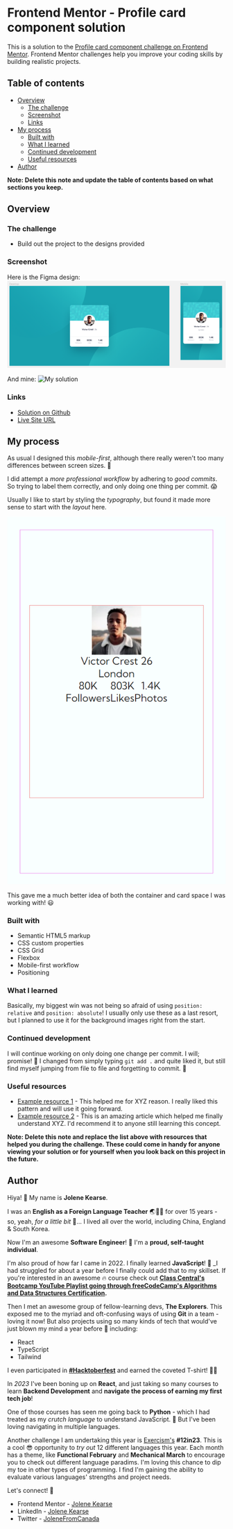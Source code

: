 # Frontend Mentor - Profile card component solution

This is a solution to the [Profile card component challenge on Frontend Mentor](https://www.frontendmentor.io/challenges/profile-card-component-cfArpWshJ). Frontend Mentor challenges help you improve your coding skills by building realistic projects. 

## Table of contents

- [Overview](#overview)
  - [The challenge](#the-challenge)
  - [Screenshot](#screenshot)
  - [Links](#links)
- [My process](#my-process)
  - [Built with](#built-with)
  - [What I learned](#what-i-learned)
  - [Continued development](#continued-development)
  - [Useful resources](#useful-resources)
- [Author](#author)

**Note: Delete this note and update the table of contents based on what sections you keep.**

## Overview

### The challenge

- Build out the project to the designs provided

### Screenshot

Here is the Figma design:
![Figma Designs](screenshots/figma-designs.png)

And mine:
![My solution]()


### Links

- [Solution on Github](https://github.com/JoleneKearse/fem-profile-card-component)
- [Live Site URL](https://fem-profile-card-component-rho.vercel.app/)

## My process

As usual I designed this *mobile-first*, although there really weren't too many differences between screen sizes. 🤣

I did attempt a _more professional workflow_ by adhering to *good commits*. So trying to label them correctly, and only doing one thing per commit. 😱

Usually I like to start by styling the *typography*, but found it made more sense to start with the *layout* here.

![basic layout](screenshots/layout.png)

This gave me a much better idea of both the container and card space I was working with! 😃

### Built with

- Semantic HTML5 markup
- CSS custom properties
- CSS Grid
- Flexbox
- Mobile-first workflow
- Positioning


### What I learned

Basically, my biggest win was not being so afraid of using `position: relative` and `position: absolute`! I usually only use these as a last resort, but I planned to use it for the background images right from the start.

### Continued development

I will continue working on only doing one change per commit. I will; promise! 🤞 I changed from simply typing `git add .` and quite liked it, but still find myself jumping from file to file and forgetting to commit. 🤣

### Useful resources

- [Example resource 1](https://www.example.com) - This helped me for XYZ reason. I really liked this pattern and will use it going forward.
- [Example resource 2](https://www.example.com) - This is an amazing article which helped me finally understand XYZ. I'd recommend it to anyone still learning this concept.

**Note: Delete this note and replace the list above with resources that helped you during the challenge. These could come in handy for anyone viewing your solution or for yourself when you look back on this project in the future.**

## Author

Hiya! 👋 My name is **Jolene Kearse**.  

I was an **English as a Foreign Language Teacher** ️🌏🧑‍🏫 for over 15 years - so, yeah, _for a little bit_ 🤌...  I lived all over the world, including China, England & South Korea.

Now I'm an awesome **Software Engineer**! 💃 I'm a **proud, self-taught individual**. 

I'm also proud of how far I came in 2022.  I finally learned **JavaScript**! 🍻 _I had struggled for about a year before I finally could add that to my skillset.  If you're interested in an awesome 🔥 course check out **[Class Central's Bootcamp YouTube Playlist going through freeCodeCamp's Algorithms and Data Structures Certification](https://www.youtube.com/playlist?list=PLU3RKvMpgrSEoqVIV14K_zuinrIBcnCgT).**

Then I met an awesome group of fellow-learning devs, **The Explorers**.  This exposed me to the myriad and oft-confusing ways of using **Git** in a team - loving it now!  But also projects using so many kinds of tech that would've just blown my mind a year before 🤯 including:
- React
- TypeScript
- Tailwind

I even participated in **[#Hacktoberfest](https://hacktoberfest.com/)** and earned the coveted T-shirt! 🎉👕


In *2023* I've been boning up on **React**, and just taking so many courses to learn **Backend Development** and **navigate the process of earning my first tech job**!

One of those courses has seen me going back to **Python** - which I had treated as my _crutch language_ to understand JavaScript.  🤣  But I've been loving navigating in multiple languages.

Another challenge I am undertaking this year is [Exercism's](https://exercism.org/) **#12in23**.  This is a cool 😎 opportunity to _try out_ 12 different languages this year.  Each month has a theme, like **Functional February** and **Mechanical March** to encourage you to check out different language paradims.  I'm loving this chance to dip my toe in other types of programming.  I find I'm gaining the ability to evaluate various languages' strengths and project needs.

Let's connect! 💬

- Frontend Mentor - [Jolene Kearse](https://www.frontendmentor.io/profile/JoleneKearse)
- LinkedIn - [Jolene Kearse](https://www.linkedin.com/in/jolene-kearse-2562ba218/)
- Twitter - [JoleneFromCanada](https://twitter.com/FromJolene)




